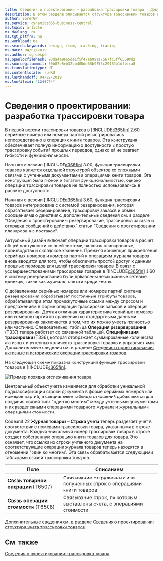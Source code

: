 ```yaml
---
title: Сведения о проектировании — разработка трассировки товара | Документы Майкрософт
description: В этом разделе описывается структура трассировки товаров в Business Central.
author: SorenGP
ms.service: dynamics365-business-central
ms.topic: article
ms.devlang: na
ms.tgt_pltfrm: na
ms.workload: na
ms.search.keywords: design, item, tracking, tracing
ms.date: 04/01/2019
ms.author: sgroespe
ms.openlocfilehash: 90da4a9665de1f5f47ab99aa7567fc5ff65599d2
ms.sourcegitcommit: 60b87e5eb32bb408dd65b9855c29159b1dfbfca8
ms.translationtype: HT
ms.contentlocale: ru-RU
ms.lasthandoff: 04/29/2019
ms.locfileid: "1246774"
---
```

# <a name="design-details-item-tracking-design"></a>Сведения о проектировании: разработка трассировки товара
В первой версии трассировки товаров в [!INCLUDE[d365fin](includes/d365fin_md.md)] 2.60 серийные номера или номера партий регистрировались непосредственно в операциях книги товаров. Эта конструкция обеспечивает полную информацию о доступности и простую трассировку событий прошлых периодов, однако ей не хватает гибкости и функциональности.  

Начиная с версии [!INCLUDE[d365fin](includes/d365fin_md.md)] 3.00, функция трассировки товаров является отдельной структурой объектов со сложными связями с учтенными документами и операциями книги товаров. Эта конструкция была гибкой и богатой функциональностью, однако операции трассировки товаров не полностью использовались в расчете доступности.  

Начиная с версии [!INCLUDE[d365fin](includes/d365fin_md.md)] 3.60, функция трассировки товаров интегрирована с системой резервирования, которая обрабатывает резервирование, трассировку заказов и обмен сообщениями о действиях. Дополнительные сведения см. в разделе "Сведения о проектировании: резервирование, трассировка заказов и отправка сообщений о действиях" статьи "Сведения о проектировании: планирование поставок".  

Актуальный дизайн включает операции трассировки товаров в расчет общей доступности по всей системе, включая планирование, производство и складское хранение. Прежняя концепция прикрепления серийных номеров и номеров партий к операциям журнала товаров вновь вводится для того, чтобы обеспечить простой доступ к данным прошлых периодов для целей трассировки товаров. В связи с усовершенствованиями трассировки товаров в [!INCLUDE[d365fin](includes/d365fin_md.md)] 3.60 в систему резервирования были добавлены незаказанные сетевые единицы, такие как журналы, счета и кредит-ноты.  

С добавлением серийных номеров или номеров партий система резервирования обрабатывает постоянные атрибуты товаров, обрабатывая при этом промежуточные ссылки между спросом и предложением в форме операций трассировки запасов и операций резервирования. Другая отличная характеристика серийных номеров или номеров партий по сравнению со стандартными данными резервирования заключается в том, что их можно учесть полностью или частично. Следовательно, таблица **Операция резервирования** (T337) теперь работает со связанной таблицей, **Спецификация трассировки** (T336), которая отображает суммированные количества активных и учтенных количеств трассировки товаров и управляет ими. Дополнительные сведения см. в разделе [Сведения о проектировании: активные и исторические операции трассировки товаров](design-details-active-versus-historic-item-tracking-entries.md).  

На следующей схеме показана конструкция функций трассировки товаров в [!INCLUDE[d365fin](includes/d365fin_md.md)].  

![Пример порядка отслеживания товара](media/design_details_item_tracking_design.png "Пример порядка отслеживания товара")  

Центральный объект учета изменяется для обработки уникальной подклассификации строки документа в форме серийных номеров или номеров партий, а специальные таблицы отношений добавляются для создания связей типа "один ко многим" между учтенными документами и их разделенными операциями товарного журнала и журнальными операциями стоимости.  

Codeunit 22 **Журнал товаров – Строка учета** теперь разделяет учет в соответствии с номерами трассировки товара, указанными в строке документа. Каждый уникальный номер трассировки товара в строке создает собственную операцию книги товаров для товара. Это означает, что ссылка из строки учтенного документа на соответствующие операции журнала товаров теперь находятся в отношении "один ко многим". Эта связь обрабатывается следующими таблицами связей трассировки товаров.  

|Поле|Описанием|  
|---------------|---------------------------------------|  
|**Связь товарной операции** (T6507)|Связывание отгруженных или полученных строк с операциями книги товаров|  
|**Связь операции стоимости** (T6508)|Связывание строк, по которым выставлены счета, с операциями стоимости|  

Дополнительные сведения см. в разделе [Сведения о проектировании: структура учета трассировки товаров](design-details-item-tracking-posting-structure.md).  

## <a name="see-also"></a>См. также  
[Сведения о проектировании: трассировка товара](design-details-item-tracking.md)
